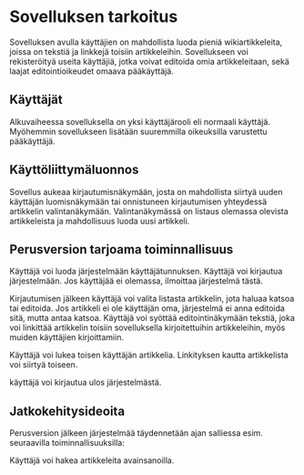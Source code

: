 # Sovelluksen tarkoitus

Sovelluksen avulla käyttäjien on mahdollista luoda pieniä wikiartikkeleita, joissa on tekstiä ja linkkejä toisiin artikkeleihin. Sovellukseen voi rekisteröityä useita käyttäjiä, jotka voivat editoida omia artikkeleitaan, sekä laajat editointioikeudet omaava pääkäyttäjä.

## Käyttäjät

Alkuvaiheessa sovelluksella on yksi käyttäjärooli eli normaali käyttäjä. Myöhemmin sovellukseen lisätään suuremmilla oikeuksilla varustettu pääkäyttäjä.

## Käyttöliittymäluonnos

Sovellus aukeaa kirjautumisnäkymään, josta on mahdollista siirtyä uuden käyttäjän luomisnäkymään tai onnistuneen kirjautumisen yhteydessä artikkelin valintanäkymään.
Valintanäkymässä on listaus olemassa olevista artikkeleista ja mahdollisuus luoda uusi artikkeli.

## Perusversion tarjoama toiminnallisuus

Käyttäjä voi luoda järjestelmään käyttäjätunnuksen.
Käyttäjä voi kirjautua järjestelmään.
Jos käyttäjää ei olemassa, ilmoittaa järjestelmä tästä.

Kirjautumisen jälkeen käyttäjä voi valita listasta artikkelin, jota haluaa katsoa tai editoida.
Jos artikkeli ei ole käyttäjän oma, järjestelmä ei anna editoida sitä, mutta antaa katsoa.
Käyttäjä voi syöttää editointinäkymään tekstiä, joka voi linkittää artikkelin toisiin sovelluksella kirjoitettuihin artikkeleihin, myös muiden käyttäjien kirjoittamiin. 

Käyttäjä voi lukea toisen käyttäjän artikkelia. Linkityksen kautta artikkelista voi siirtyä toiseen.

käyttäjä voi kirjautua ulos järjestelmästä.

## Jatkokehitysideoita

Perusversion jälkeen järjestelmää täydennetään ajan salliessa esim. seuraavilla toiminnallisuuksilla:

Käyttäjä voi hakea artikkeleita avainsanoilla.
